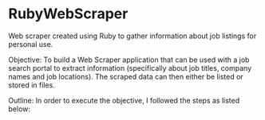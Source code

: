 # RubyWebScraper
Web scraper created using Ruby to gather information about job listings for personal use.

Objective: To build a Web Scraper application that can be used with a job search portal to extract information (specifically about job titles, company names and job locations). The scraped data can then either be listed or stored in files.  

Outline: In order to execute the objective, I followed the steps as listed below:
